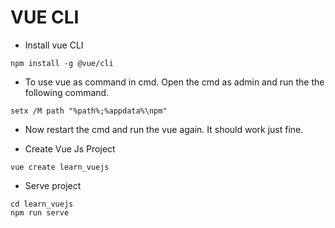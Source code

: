 # VUE CLI

- Install vue CLI
```
npm install -g @vue/cli
```
- To use vue as command in cmd. Open the cmd as admin and run the the following command.
```
setx /M path "%path%;%appdata%\npm"
```
- Now restart the cmd and run the vue again. It should work just fine.

- Create Vue Js Project
```
vue create learn_vuejs
```
- Serve project
```
cd learn_vuejs
npm run serve
```
